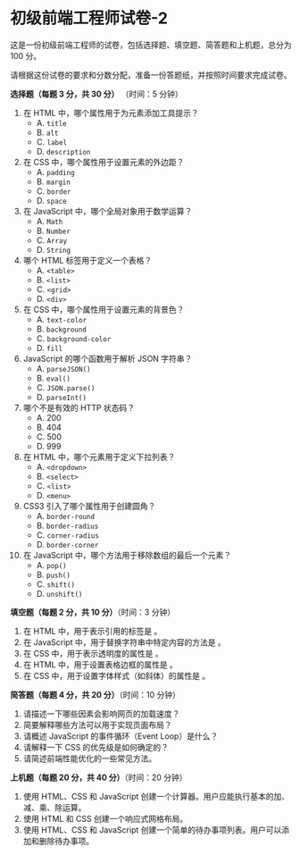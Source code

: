 # 初级前端工程师试卷-2

这是一份初级前端工程师的试卷，包括选择题、填空题、简答题和上机题，总分为 100 分。

请根据这份试卷的要求和分数分配，准备一份答题纸，并按照时间要求完成试卷。

**选择题（每题 3 分，共 30 分）** （时间：5 分钟）

1. 在 HTML 中，哪个属性用于为元素添加工具提示？
   - A. `title`
   - B. `alt`
   - C. `label`
   - D. `description`
2. 在 CSS 中，哪个属性用于设置元素的外边距？
   - A. `padding`
   - B. `margin`
   - C. `border`
   - D. `space`
3. 在 JavaScript 中，哪个全局对象用于数学运算？
   - A. `Math`
   - B. `Number`
   - C. `Array`
   - D. `String`
4. 哪个 HTML 标签用于定义一个表格？
   - A. `<table>`
   - B. `<list>`
   - C. `<grid>`
   - D. `<div>`
5. 在 CSS 中，哪个属性用于设置元素的背景色？
   - A. `text-color`
   - B. `background`
   - C. `background-color`
   - D. `fill`
6. JavaScript 的哪个函数用于解析 JSON 字符串？
   - A. `parseJSON()`
   - B. `eval()`
   - C. `JSON.parse()`
   - D. `parseInt()`
7. 哪个不是有效的 HTTP 状态码？
   - A. 200
   - B. 404
   - C. 500
   - D. 999
8. 在 HTML 中，哪个元素用于定义下拉列表？
   - A. `<dropdown>`
   - B. `<select>`
   - C. `<list>`
   - D. `<menu>`
9. CSS3 引入了哪个属性用于创建圆角？
   - A. `border-round`
   - B. `border-radius`
   - C. `corner-radius`
   - D. `border-corner`
10. 在 JavaScript 中，哪个方法用于移除数组的最后一个元素？
    - A. `pop()`
    - B. `push()`
    - C. `shift()`
    - D. `unshift()`

**填空题（每题 2 分，共 10 分）**（时间：3 分钟）

1. 在 HTML 中，用于表示引用的标签是   。
2. 在 JavaScript 中，用于替换字符串中特定内容的方法是   。
3. 在 CSS 中，用于表示透明度的属性是   。
4. 在 HTML 中，用于设置表格边框的属性是   。
5. 在 CSS 中，用于设置字体样式（如斜体）的属性是   。

**简答题（每题 4 分，共 20 分）**（时间：10 分钟）

1. 请描述一下哪些因素会影响网页的加载速度？
2. 简要解释哪些方法可以用于实现页面布局？
3. 请概述 JavaScript 的事件循环（Event Loop）是什么？
4. 请解释一下 CSS 的优先级是如何确定的？
5. 请简述前端性能优化的一些常见方法。

**上机题（每题 20 分，共 40 分）**（时间：20 分钟）

1. 使用 HTML、CSS 和 JavaScript 创建一个计算器。用户应能执行基本的加、减、乘、除运算。
2. 使用 HTML 和 CSS 创建一个响应式网格布局。
3. 使用 HTML、CSS 和 JavaScript 创建一个简单的待办事项列表。用户可以添加和删除待办事项。